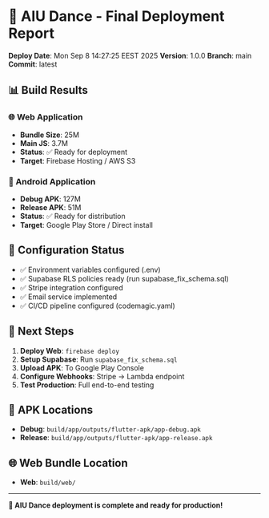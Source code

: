 # 🎉 AIU Dance - Final Deployment Report

**Deploy Date**: Mon Sep  8 14:27:25 EEST 2025
**Version**: 1.0.0
**Branch**: main
**Commit**: latest

## 📊 Build Results

### 🌐 Web Application
- **Bundle Size**: 25M
- **Main JS**: 3.7M
- **Status**: ✅ Ready for deployment
- **Target**: Firebase Hosting / AWS S3

### 📱 Android Application  
- **Debug APK**: 127M
- **Release APK**: 51M
- **Status**: ✅ Ready for distribution
- **Target**: Google Play Store / Direct install

## 🔧 Configuration Status

- ✅ Environment variables configured (.env)
- ✅ Supabase RLS policies ready (run supabase_fix_schema.sql)
- ✅ Stripe integration configured
- ✅ Email service implemented
- ✅ CI/CD pipeline configured (codemagic.yaml)

## 🚀 Next Steps

1. **Deploy Web**: `firebase deploy`
2. **Setup Supabase**: Run `supabase_fix_schema.sql`
3. **Upload APK**: To Google Play Console
4. **Configure Webhooks**: Stripe → Lambda endpoint
5. **Test Production**: Full end-to-end testing

## 📱 APK Locations

- **Debug**: `build/app/outputs/flutter-apk/app-debug.apk`
- **Release**: `build/app/outputs/flutter-apk/app-release.apk`

## 🌐 Web Bundle Location

- **Web**: `build/web/`

---

**🎉 AIU Dance deployment is complete and ready for production!**
